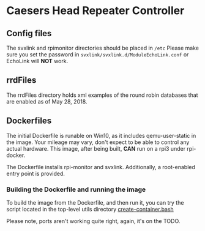 # Caesers Head Repeater Controller

## Config files
The svxlink and rpimonitor directories should be placed in ```/etc``` Please make sure you set the password in ```svxlink/svxlink.d/ModuleEchoLink.conf``` or EchoLink will **NOT** work.

## rrdFiles
The rrdFiles directory holds xml examples of the round robin databases that are enabled as of May 28, 2018.

## Dockerfiles
The initial Dockerfile is runable on Win10, as it includes qemu-user-static in the image. Your mileage may vary, don't expect to be able to control any actual hardware. This image, after being built, **CAN** run on a rpi3 under rpi-docker.

The Dockerfile installs rpi-monitor and svxlink. Additionally, a root-enabled entry point is provided.

### Building the Dockerfile and running the image
To build the image from the Dockerfile, and then run it, you can try the script located in the top-level utils directory [create-container.bash](https://github.com/w4nyk/controller/blob/master/utils/create-container.bash)

Please note, ports aren't working quite right, again, it's on the TODO.

